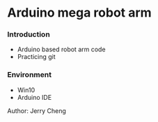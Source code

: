 # Arduino mega robot arm  
### Introduction
* Arduino based robot arm code  
* Practicing git  

### Environment
* Win10  
* Arduino IDE  

Author: Jerry Cheng
